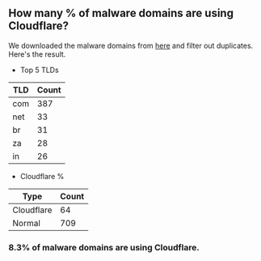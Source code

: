 ## How many % of malware domains are using Cloudflare?


We downloaded the malware domains from [here](https://urlhaus.abuse.ch) and filter out duplicates.
Here's the result.


[//]: # (start replacement)


- Top 5 TLDs

| TLD | Count |
| --- | --- |
| com | 387 |
| net | 33 |
| br | 31 |
| za | 28 |
| in | 26 |


- Cloudflare %

| Type | Count |
| --- | --- |
| Cloudflare | 64 |
| Normal | 709 |


### 8.3% of malware domains are using Cloudflare.
